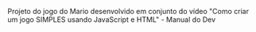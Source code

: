 Projeto do jogo do Mario desenvolvido em conjunto do vídeo "Como criar um jogo SIMPLES usando JavaScript e HTML" - Manual do Dev
